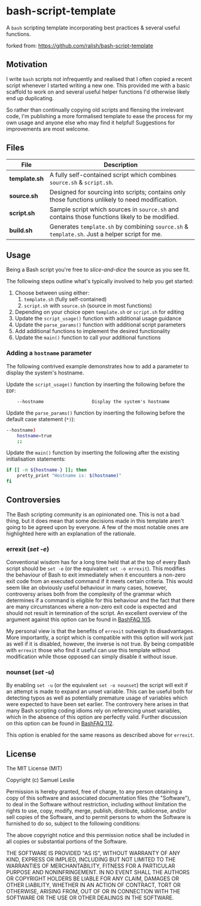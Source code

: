 bash-script-template
====================

A `bash` scripting template incorporating best practices & several useful functions.

forked from: https://github.com/ralish/bash-script-template

Motivation
----------

I write `bash` scripts not infrequently and realised that I often copied a recent script whenever I started writing a new one. This provided me with a basic scaffold to work on and several useful helper functions I'd otherwise likely end up duplicating.

So rather than continually copying old scripts and flensing the irrelevant code, I'm publishing a more formalised template to ease the process for my own usage and anyone else who may find it helpful! Suggestions for improvements are most welcome.

Files
-----

| File            | Description                                                                                      |
| --------------- |------------------------------------------------------------------------------------------------- |
| **template.sh** | A fully self-contained script which combines `source.sh` & `script.sh`.                          |
| **source.sh**   | Designed for sourcing into scripts; contains only those functions unlikely to need modification. |
| **script.sh**   | Sample script which sources in `source.sh` and contains those functions likely to be modified.   |
| **build.sh**    | Generates `template.sh` by combining `source.sh` & `template.sh`. Just a helper script for me.   |

Usage
-----

Being a Bash script you're free to *slice-and-dice* the source as you see fit.

The following steps outline what's typically involved to help you get started:

1. Choose between using either:
    1. `template.sh` (fully self-contained)
    2. `script.sh` with `source.sh` (source in most functions)
2. Depending on your choice open `template.sh` or `script.sh` for editing
3. Update the `script_usage()` function with additional usage guidance
4. Update the `parse_params()` function with additional script parameters
5. Add additional functions to implement the desired functionality
6. Update the `main()` function to call your additional functions

### Adding a `hostname` parameter

The following contrived example demonstrates how to add a parameter to display the system's hostname.

Update the `script_usage()` function by inserting the following before the `EOF`:  

```plain
    --hostname                  Display the system's hostname
```

Update the `parse_params()` function by inserting the following before the default case statement (`*)`):  

```bash
--hostname)
    hostname=true
    ;;
```

Update the `main()` function by inserting the following after the existing initialisation statements:  

```bash
if [[ -n ${hostname-} ]]; then
    pretty_print "Hostname is: $(hostname)"
fi
```

Controversies
-------------

The Bash scripting community is an opinionated one. This is not a bad thing, but it does mean that some decisions made in this template aren't going to be agreed upon by everyone. A few of the most notable ones are highlighted here with an explanation of the rationale.

### errexit (*set -e*)

Conventional wisdom has for a long time held that at the top of every Bash script should be `set -e` (or the equivalent `set -o errexit`). This modifies the behaviour of Bash to exit immediately when it encounters a non-zero exit code from an executed command if it meets certain criteria. This would seem like an obviously useful behaviour in many cases, however, controversy arises both from the complexity of the grammar which determines if a command is eligible for this behaviour and the fact that there are many circumstances where a non-zero exit code is expected and should not result in termination of the script. An excellent overview of the argument against this option can be found in [BashFAQ 105](http://mywiki.wooledge.org/BashFAQ/105).

My personal view is that the benefits of `errexit` outweigh its disadvantages. More importantly, a script which is compatible with this option will work just as well if it is disabled, however, the inverse is not true. By being compatible with `errexit` those who find it useful can use this template without modification while those opposed can simply disable it without issue.

### nounset (*set -u*)

By enabling `set -u` (or the equivalent `set -o nounset`) the script will exit if an attempt is made to expand an unset variable. This can be useful both for detecting typos as well as potentially premature usage of variables which were expected to have been set earlier. The controvery here arises in that many Bash scripting coding idioms rely on referencing unset variables, which in the absence of this option are perfectly valid. Further discussion on this option can be found in [BashFAQ 112](http://mywiki.wooledge.org/BashFAQ/112).

This option is enabled for the same reasons as described above for `errexit`.

License
-------

The MIT License (MIT)

Copyright (c) Samuel Leslie

Permission is hereby granted, free of charge, to any person obtaining a copy
of this software and associated documentation files (the "Software"), to deal
in the Software without restriction, including without limitation the rights
to use, copy, modify, merge, publish, distribute, sublicense, and/or sell
copies of the Software, and to permit persons to whom the Software is
furnished to do so, subject to the following conditions:

The above copyright notice and this permission notice shall be included in all
copies or substantial portions of the Software.

THE SOFTWARE IS PROVIDED "AS IS", WITHOUT WARRANTY OF ANY KIND, EXPRESS OR
IMPLIED, INCLUDING BUT NOT LIMITED TO THE WARRANTIES OF MERCHANTABILITY,
FITNESS FOR A PARTICULAR PURPOSE AND NONINFRINGEMENT. IN NO EVENT SHALL THE
AUTHORS OR COPYRIGHT HOLDERS BE LIABLE FOR ANY CLAIM, DAMAGES OR OTHER
LIABILITY, WHETHER IN AN ACTION OF CONTRACT, TORT OR OTHERWISE, ARISING FROM,
OUT OF OR IN CONNECTION WITH THE SOFTWARE OR THE USE OR OTHER DEALINGS IN THE
SOFTWARE.
